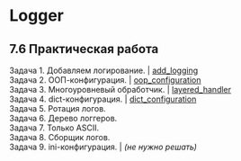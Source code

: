 # Logger
## 7.6 Практическая работа

Задача 1. Добавляем логирование. | [add_logging](https://github.com/wafflelios/Python-Advanced/tree/main/mod7/add_logging)<br>
Задача 2. ООП-конфигурация. | [oop_configuration](https://github.com/wafflelios/Python-Advanced/tree/main/mod7/oop_configuration)<br>
Задача 3. Многоуровневый обработчик. | [layered_handler](https://github.com/wafflelios/Python-Advanced/tree/main/mod7/layered_handler)<br>
Задача 4. dict-конфигурация. | [dict_configuration](https://github.com/wafflelios/Python-Advanced/tree/main/mod7/dict_configuration)<br>
Задача 5. Ротация логов. <br>
Задача 6. Дерево логгеров. <br>
Задача 7. Только ASCII.<br>
Задача 8. Сборщик логов.<br>
Задача 9. ini-конфигурация. | _(не нужно решать)_
